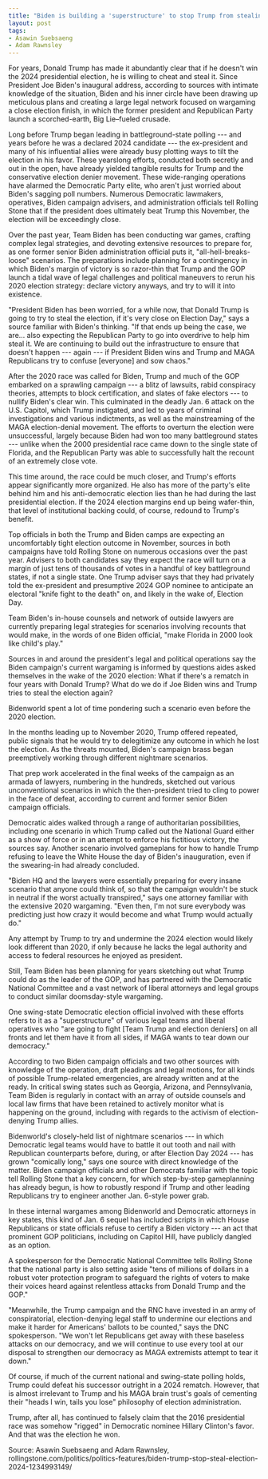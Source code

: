 ```yaml
---
title: "Biden is building a 'superstructure' to stop Trump from stealing the election"
layout: post
tags:
- Asawin Suebsaeng
- Adam Rawnsley
---
```


For years, Donald Trump has made it abundantly clear that if he doesn't win the 2024 presidential election, he is willing to cheat and steal it. Since President Joe Biden's inaugural address, according to sources with intimate knowledge of the situation, Biden and his inner circle have been drawing up meticulous plans and creating a large legal network focused on wargaming a close election finish, in which the former president and Republican Party launch a scorched-earth, Big Lie–fueled crusade.

Long before Trump began leading in battleground-state polling --- and years before he was a declared 2024 candidate --- the ex-president and many of his influential allies were already busy plotting ways to tilt the election in his favor. These yearslong efforts, conducted both secretly and out in the open, have already yielded tangible results for Trump and the conservative election denier movement. These wide-ranging operations have alarmed the Democratic Party elite, who aren't just worried about Biden's sagging poll numbers. Numerous Democratic lawmakers, operatives, Biden campaign advisers, and administration officials tell Rolling Stone that if the president does ultimately beat Trump this November, the election will be exceedingly close.

Over the past year, Team Biden has been conducting war games, crafting complex legal strategies, and devoting extensive resources to prepare for, as one former senior Biden administration official puts it, "all-hell-breaks-loose" scenarios. The preparations include planning for a contingency in which Biden's margin of victory is so razor-thin that Trump and the GOP launch a tidal wave of legal challenges and political maneuvers to rerun his 2020 election strategy: declare victory anyways, and try to will it into existence.

"President Biden has been worried, for a while now, that Donald Trump is going to try to steal the election, if it's very close on Election Day," says a source familiar with Biden's thinking. "If that ends up being the case, we are… also expecting the Republican Party to go into overdrive to help him steal it. We are continuing to build out the infrastructure to ensure that doesn't happen --- again --- if President Biden wins and Trump and MAGA Republicans try to confuse \[everyone\] and sow chaos."

After the 2020 race was called for Biden, Trump and much of the GOP embarked on a sprawling campaign --- a blitz of lawsuits, rabid conspiracy theories, attempts to block certification, and slates of fake electors --- to nullify Biden's clear win. This culminated in the deadly Jan. 6 attack on the U.S. Capitol, which Trump instigated, and led to years of criminal investigations and various indictments, as well as the mainstreaming of the MAGA election-denial movement. The efforts to overturn the election were unsuccessful, largely because Biden had won too many battleground states --- unlike when the 2000 presidential race came down to the single state of Florida, and the Republican Party was able to successfully halt the recount of an extremely close vote.

This time around, the race could be much closer, and Trump's efforts appear significantly more organized. He also has more of the party's elite behind him and his anti-democratic election lies than he had during the last presidential election. If the 2024 election margins end up being wafer-thin, that level of institutional backing could, of course, redound to Trump's benefit.

Top officials in both the Trump and Biden camps are expecting an uncomfortably tight election outcome in November, sources in both campaigns have told Rolling Stone on numerous occasions over the past year. Advisers to both candidates say they expect the race will turn on a margin of just tens of thousands of votes in a handful of key battleground states, if not a single state. One Trump adviser says that they had privately told the ex-president and presumptive 2024 GOP nominee to anticipate an electoral "knife fight to the death" on, and likely in the wake of, Election Day.

Team Biden's in-house counsels and network of outside lawyers are currently preparing legal strategies for scenarios involving recounts that would make, in the words of one Biden official, "make Florida in 2000 look like child's play."

Sources in and around the president's legal and political operations say the Biden campaign's current wargaming is informed by questions aides asked themselves in the wake of the 2020 election: What if there's a rematch in four years with Donald Trump? What do we do if Joe Biden wins and Trump tries to steal the election again?

Bidenworld spent a lot of time pondering such a scenario even before the 2020 election.

In the months leading up to November 2020, Trump offered repeated, public signals that he would try to delegitimize any outcome in which he lost the election. As the threats mounted, Biden's campaign brass began preemptively working through different nightmare scenarios.

That prep work accelerated in the final weeks of the campaign as an armada of lawyers, numbering in the hundreds, sketched out various unconventional scenarios in which the then-president tried to cling to power in the face of defeat, according to current and former senior Biden campaign officials.

Democratic aides walked through a range of authoritarian possibilities, including one scenario in which Trump called out the National Guard either as a show of force or in an attempt to enforce his fictitious victory, the sources say. Another scenario involved gameplans for how to handle Trump refusing to leave the White House the day of Biden's inauguration, even if the swearing-in had already concluded.

"Biden HQ and the lawyers were essentially preparing for every insane scenario that anyone could think of, so that the campaign wouldn't be stuck in neutral if the worst actually transpired," says one attorney familiar with the extensive 2020 wargaming. "Even then, I'm not sure everybody was predicting just how crazy it would become and what Trump would actually do."

Any attempt by Trump to try and undermine the 2024 election would likely look different than 2020, if only because he lacks the legal authority and access to federal resources he enjoyed as president.

Still, Team Biden has been planning for years sketching out what Trump could do as the leader of the GOP, and has partnered with the Democratic National Committee and a vast network of liberal attorneys and legal groups to conduct similar doomsday-style wargaming.

One swing-state Democratic election official involved with these efforts refers to it as a "superstructure" of various legal teams and liberal operatives who "are going to fight \[Team Trump and election deniers\] on all fronts and let them have it from all sides, if MAGA wants to tear down our democracy."

According to two Biden campaign officials and two other sources with knowledge of the operation, draft pleadings and legal motions, for all kinds of possible Trump-related emergencies, are already written and at the ready. In critical swing states such as Georgia, Arizona, and Pennsylvania, Team Biden is regularly in contact with an array of outside counsels and local law firms that have been retained to actively monitor what is happening on the ground, including with regards to the activism of election-denying Trump allies.

Bidenworld's closely-held list of nightmare scenarios --- in which Democratic legal teams would have to battle it out tooth and nail with Republican counterparts before, during, or after Election Day 2024 --- has grown "comically long," says one source with direct knowledge of the matter. Biden campaign officials and other Democrats familiar with the topic tell Rolling Stone that a key concern, for which step-by-step gameplanning has already begun, is how to robustly respond if Trump and other leading Republicans try to engineer another Jan. 6-style power grab.

In these internal wargames among Bidenworld and Democratic attorneys in key states, this kind of Jan. 6 sequel has included scripts in which House Republicans or state officials refuse to certify a Biden victory --- an act that prominent GOP politicians, including on Capitol Hill, have publicly dangled as an option.

A spokesperson for the Democratic National Committee tells Rolling Stone that the national party is also setting aside "tens of millions of dollars in a robust voter protection program to safeguard the rights of voters to make their voices heard against relentless attacks from Donald Trump and the GOP."

"Meanwhile, the Trump campaign and the RNC have invested in an army of conspiratorial, election-denying legal staff to undermine our elections and make it harder for Americans' ballots to be counted," says the DNC spokesperson. "We won't let Republicans get away with these baseless attacks on our democracy, and we will continue to use every tool at our disposal to strengthen our democracy as MAGA extremists attempt to tear it down."

Of course, if much of the current national and swing-state polling holds, Trump could defeat his successor outright in a 2024 rematch. However, that is almost irrelevant to Trump and his MAGA brain trust's goals of cementing their "heads I win, tails you lose" philosophy of election administration.

Trump, after all, has continued to falsely claim that the 2016 presidential race was somehow "rigged" in Democratic nominee Hillary Clinton's favor. And that was the election he won.

Source: Asawin Suebsaeng and Adam Rawnsley, rollingstone.com/politics/politics-features/biden-trump-stop-steal-election-2024-1234993149/

